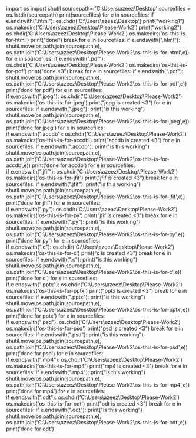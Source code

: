import os
import shutil
sourcepath=r'C:\\Users\\azeez\Desktop'
sourcefiles = os.listdir(sourcepath)
print(sourcefiles)
for e in sourcefiles:
    if e.endswith(".html"):
        os.chdir('C:\\Users\\azeez\\Desktop')
        print("working1")
        os.makedirs('C:\\Users\\azeez\\Desktop\\Please-Work2')
        print("working2")
        os.chdir('C:\\Users\\azeez\\Desktop\\Please-Work2')
        os.makedirs('os-this-is-for-html')
        print("done")
        break
for e in sourcefiles:
    if e.endswith(".html"):
        shutil.move(os.path.join(sourcepath,e), os.path.join('C:\\Users\\azeez\\Desktop\\Please-Work2\\os-this-is-for-html',e))
for e in sourcefiles:
    if e.endswith(".pdf"):
        os.chdir('C:\\Users\\azeez\\Desktop\\Please-Work2')
        os.makedirs('os-this-is-for-pdf')
        print("done <3")
        break
for e in sourcefiles:
    if e.endswith(".pdf"):
        shutil.move(os.path.join(sourcepath,e), os.path.join('C:\\Users\\azeez\\Desktop\\Please-Work2\\os-this-is-for-pdf',e))
        print('done for pdf')
for e in sourcefiles:        
    if e.endswith(".jpeg"):
        os.chdir('C:\\Users\\azeez\\Desktop\\Please-Work2')
        os.makedirs('os-this-is-for-jpeg')
        print("jepg is created <3")
for e in sourcefiles:
    if e.endswith(".jpeg"):
        print("is this working")
        shutil.move(os.path.join(sourcepath,e), os.path.join('C:\\Users\\azeez\\Desktop\\Please-Work2\\os-this-is-for-jpeg',e))
        print('done for jpeg')
for e in sourcefiles:        
    if e.endswith(".accdb"):
        os.chdir('C:\\Users\\azeez\\Desktop\\Please-Work2')
        os.makedirs('os-this-is-for-accdb')
        print("accdb is created <3")
for e in sourcefiles:
    if e.endswith(".accdb"):
        print("is this working")
        shutil.move(os.path.join(sourcepath,e), os.path.join('C:\\Users\\azeez\\Desktop\\Please-Work2\\os-this-is-for-accdb',e))
        print('done for accdb')
for e in sourcefiles:        
    if e.endswith(".jfif"):
        os.chdir('C:\\Users\\azeez\\Desktop\\Please-Work2')
        os.makedirs('os-this-is-for-jfif')
        print("jfif is created <3")
        break
for e in sourcefiles:
    if e.endswith(".jfif"):
        print("is this working")
        shutil.move(os.path.join(sourcepath,e), os.path.join('C:\\Users\\azeez\\Desktop\\Please-Work2\\os-this-is-for-jfif',e))
        print('done for jfif')
for e in sourcefiles:        
    if e.endswith(".py"):
        os.chdir('C:\\Users\\azeez\\Desktop\\Please-Work2')
        os.makedirs('os-this-is-for-py')
        print("jfif is created <3")
        break
for e in sourcefiles:
    if e.endswith(".py"):
        print("is this working")
        shutil.move(os.path.join(sourcepath,e), os.path.join('C:\\Users\\azeez\\Desktop\\Please-Work2\\os-this-is-for-py',e))
        print('done for py')
for e in sourcefiles:        
    if e.endswith(".c"):
        os.chdir('C:\\Users\\azeez\\Desktop\\Please-Work2')
        os.makedirs('os-this-is-for-c')
        print("c is created <3")
        break
for e in sourcefiles:
    if e.endswith(".c"):
        print("is this working")
        shutil.move(os.path.join(sourcepath,e), os.path.join('C:\\Users\\azeez\\Desktop\\Please-Work2\\os-this-is-for-c',e))
        print('done for c')
for e in sourcefiles:        
    if e.endswith(".pptx"):
        os.chdir('C:\\Users\\azeez\\Desktop\\Please-Work2')
        os.makedirs('os-this-is-for-pptx')
        print("pptx is created <3")
        break
for e in sourcefiles:
    if e.endswith(".pptx"):
        print("is this working")
        shutil.move(os.path.join(sourcepath,e), os.path.join('C:\\Users\\azeez\\Desktop\\Please-Work2\\os-this-is-for-pptx',e))
        print('done for pptx')
for e in sourcefiles:        
    if e.endswith(".psd"):
        os.chdir('C:\\Users\\azeez\\Desktop\\Please-Work2')
        os.makedirs('os-this-is-for-psd')
        print("psd is created <3")
        break
for e in sourcefiles:
    if e.endswith(".psd"):
        print("is this working")
        shutil.move(os.path.join(sourcepath,e), os.path.join('C:\\Users\\azeez\\Desktop\\Please-Work2\\os-this-is-for-psd',e))
        print('done for psd')
for e in sourcefiles:        
    if e.endswith(".mp4"):
        os.chdir('C:\\Users\\azeez\\Desktop\\Please-Work2')
        os.makedirs('os-this-is-for-mp4')
        print("mp4 is created <3")
        break
for e in sourcefiles:
    if e.endswith(".mp4"):
        print("is this working")
        shutil.move(os.path.join(sourcepath,e), os.path.join('C:\\Users\\azeez\\Desktop\\Please-Work2\\os-this-is-for-mp4',e))
        print('done for mp4')
for e in sourcefiles:        
    if e.endswith(".odt"):
        os.chdir('C:\\Users\\azeez\\Desktop\\Please-Work2')
        os.makedirs('os-this-is-for-odt')
        print("odt is created <3")
        break
for e in sourcefiles:
    if e.endswith(".odt"):
        print("is this working")
        shutil.move(os.path.join(sourcepath,e), os.path.join('C:\\Users\\azeez\\Desktop\\Please-Work2\\os-this-is-for-odt',e))
        print('done for odt')
